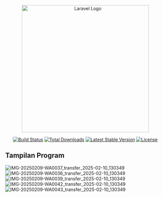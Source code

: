 <p align="center"><a href="https://laravel.com" target="_blank"><img src="https://raw.githubusercontent.com/laravel/art/master/logo-lockup/5%20SVG/2%20CMYK/1%20Full%20Color/laravel-logolockup-cmyk-red.svg" width="400" alt="Laravel Logo"></a></p>

<p align="center">
<a href="https://github.com/laravel/framework/actions"><img src="https://github.com/laravel/framework/workflows/tests/badge.svg" alt="Build Status"></a>
<a href="https://packagist.org/packages/laravel/framework"><img src="https://img.shields.io/packagist/dt/laravel/framework" alt="Total Downloads"></a>
<a href="https://packagist.org/packages/laravel/framework"><img src="https://img.shields.io/packagist/v/laravel/framework" alt="Latest Stable Version"></a>
<a href="https://packagist.org/packages/laravel/framework"><img src="https://img.shields.io/packagist/l/laravel/framework" alt="License"></a>
</p>

## Tampilan Program
![IMG-20250209-WA0037_transfer_2025-02-10_130349](https://github.com/user-attachments/assets/726ab12e-a8cf-423c-8d14-c1965a889987)
![IMG-20250209-WA0036_transfer_2025-02-10_130349](https://github.com/user-attachments/assets/43d47ac5-cd74-4867-94e5-e32d3b5d0a8a)
![IMG-20250209-WA0039_transfer_2025-02-10_130349](https://github.com/user-attachments/assets/9d176d8d-16cf-4c16-88d1-4439d6e60c0f)
![IMG-20250209-WA0042_transfer_2025-02-10_130349](https://github.com/user-attachments/assets/0270bc17-9bbe-4853-8da8-8157377116f7)
![IMG-20250209-WA0043_transfer_2025-02-10_130349](https://github.com/user-attachments/assets/d6923e1c-c1fa-460a-8d68-223f2d991f4f)
